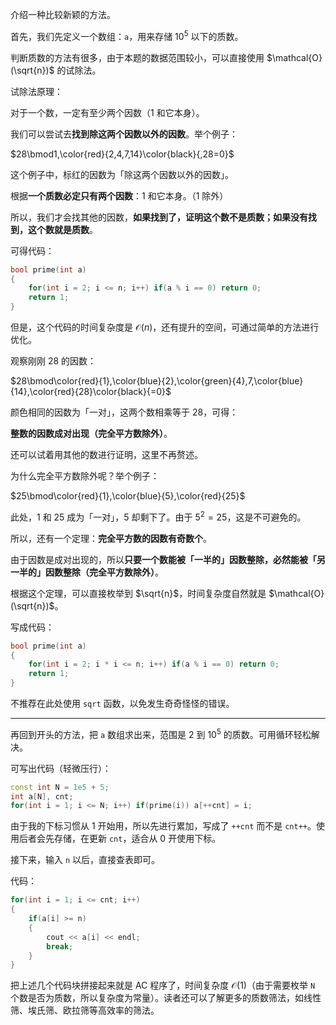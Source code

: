 介绍一种比较新颖的方法。

首先，我们先定义一个数组：`a`，用来存储 $10^5$ 以下的质数。

判断质数的方法有很多，由于本题的数据范围较小，可以直接使用 $\mathcal{O}(\sqrt{n})$ 的试除法。

试除法原理：

对于一个数，一定有至少两个因数（$1$ 和它本身）。

我们可以尝试去**找到除这两个因数以外的因数**。举个例子：

$28\bmod1,\color{red}{2,4,7,14}\color{black}{,28=0}$

这个例子中，标红的因数为「除这两个因数以外的因数」。

根据**一个质数必定只有两个因数**：$1$ 和它本身。（$1$ 除外）

所以，我们才会找其他的因数，**如果找到了，证明这个数不是质数；如果没有找到，这个数就是质数**。

可得代码：

```cpp
bool prime(int a)
{
    for(int i = 2; i <= n; i++) if(a % i == 0) return 0;
    return 1;
}
```

但是，这个代码的时间复杂度是 $\mathcal{O}(n)$，还有提升的空间，可通过简单的方法进行优化。

观察刚刚 $28$ 的因数：

$28\bmod\color{red}{1},\color{blue}{2},\color{green}{4},7,\color{blue}{14},\color{red}{28}\color{black}{=0}$

颜色相同的因数为「一对」，这两个数相乘等于 $28$，可得：

**整数的因数成对出现（完全平方数除外）**。

还可以试着用其他的数进行证明，这里不再赘述。

为什么完全平方数除外呢？举个例子：

$25\bmod\color{red}{1},\color{blue}{5},\color{red}{25}$

此处，$1$ 和 $25$ 成为「一对」，$5$ 却剩下了。由于 $5^2=25$，这是不可避免的。

所以，还有一个定理：**完全平方数的因数有奇数个**。

由于因数是成对出现的，所以**只要一个数能被「一半的」因数整除，必然能被「另一半的」因数整除（完全平方数除外）**。

根据这个定理，可以直接枚举到 $\sqrt{n}$，时间复杂度自然就是 $\mathcal{O}(\sqrt{n})$。

写成代码：

```cpp
bool prime(int a)
{
    for(int i = 2; i * i <= n; i++) if(a % i == 0) return 0;
    return 1;
}
```

不推荐在此处使用 `sqrt` 函数，以免发生奇奇怪怪的错误。

---

再回到开头的方法，把 `a` 数组求出来，范围是 $2$ 到 $10^5$ 的质数。可用循环轻松解决。

可写出代码（轻微压行）：

```cpp
const int N = 1e5 + 5;
int a[N], cnt;
for(int i = 1; i <= N; i++) if(prime(i)) a[++cnt] = i;
```

由于我的下标习惯从 $1$ 开始用，所以先进行累加，写成了 `++cnt` 而不是 `cnt++`。使用后者会先存储，在更新 `cnt`，适合从 $0$ 开使用下标。

接下来，输入 `n` 以后，直接查表即可。

代码：

```cpp
for(int i = 1; i <= cnt; i++)
{
	if(a[i] >= n)
	{
		cout << a[i] << endl;
		break;
	}
}
```

把上述几个代码块拼接起来就是 AC 程序了，时间复杂度 $\mathcal{O}(1)$（由于需要枚举 `N` 个数是否为质数，所以复杂度为常量）。读者还可以了解更多的质数筛法，如线性筛、埃氏筛、欧拉筛等高效率的筛法。